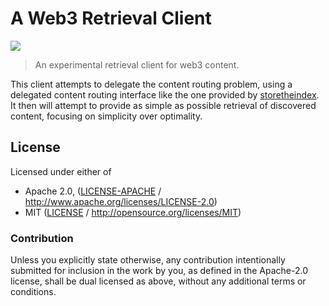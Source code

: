 # A Web3 Retrieval Client

[![](https://img.shields.io/badge/made%20by-Protocol%20Labs-blue.svg?style=flat-square)](https://protocol.ai)

> An experimental retrieval client for web3 content.

This client attempts to delegate the content routing problem, using a delegated content routing interface like the one provided by [storetheindex](https://github.com/filecoin-project/storetheindex). It then will attempt to provide as simple as possible retrieval of discovered content, focusing on simplicity over optimality.

## License

Licensed under either of

 * Apache 2.0, ([LICENSE-APACHE](LICENSE-APACHE) / http://www.apache.org/licenses/LICENSE-2.0)
 * MIT ([LICENSE](LICENSE) / http://opensource.org/licenses/MIT)

### Contribution

Unless you explicitly state otherwise, any contribution intentionally submitted for inclusion in the work by you, as defined in the Apache-2.0 license, shall be dual licensed as above, without any additional terms or conditions.
